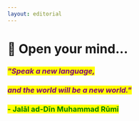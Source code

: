 ```yaml
---
layout: editorial
---
```


# 🧠 Open your mind...

<mark style="color:purple;"></mark>

_<mark style="color:purple;"></mark>_

### _<mark style="color:purple;">"Speak a new language,</mark>_

### &#x20;_<mark style="color:purple;">and the world will be a new world."</mark>_ <mark style="color:purple;"></mark><mark style="color:purple;"></mark>&#x20;

### <mark style="color:green;">- Jalāl ad-Dīn Muhammad Rūmī</mark>

<mark style="color:green;"></mark>

<mark style="color:green;"></mark>
